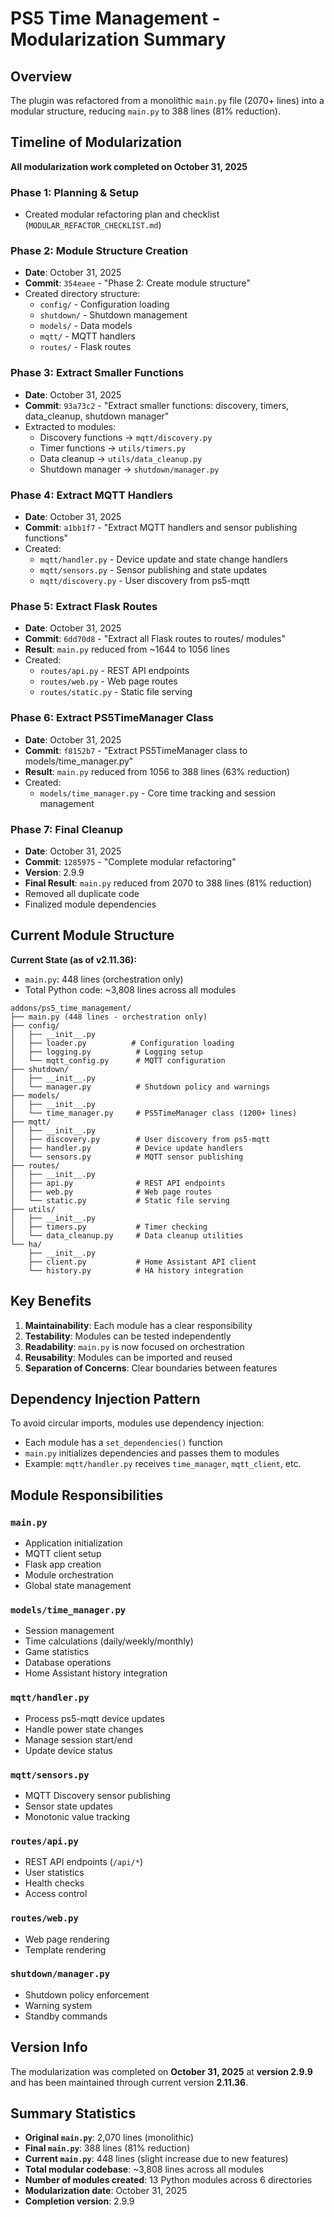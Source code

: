 # PS5 Time Management - Modularization Summary

## Overview
The plugin was refactored from a monolithic `main.py` file (2070+ lines) into a modular structure, reducing `main.py` to 388 lines (81% reduction).

## Timeline of Modularization

**All modularization work completed on October 31, 2025**

### Phase 1: Planning & Setup
- Created modular refactoring plan and checklist (`MODULAR_REFACTOR_CHECKLIST.md`)

### Phase 2: Module Structure Creation
- **Date**: October 31, 2025
- **Commit**: `354eaee` - "Phase 2: Create module structure"
- Created directory structure:
  - `config/` - Configuration loading
  - `shutdown/` - Shutdown management
  - `models/` - Data models
  - `mqtt/` - MQTT handlers
  - `routes/` - Flask routes

### Phase 3: Extract Smaller Functions
- **Date**: October 31, 2025
- **Commit**: `93a73c2` - "Extract smaller functions: discovery, timers, data_cleanup, shutdown manager"
- Extracted to modules:
  - Discovery functions → `mqtt/discovery.py`
  - Timer functions → `utils/timers.py`
  - Data cleanup → `utils/data_cleanup.py`
  - Shutdown manager → `shutdown/manager.py`

### Phase 4: Extract MQTT Handlers
- **Date**: October 31, 2025
- **Commit**: `a1bb1f7` - "Extract MQTT handlers and sensor publishing functions"
- Created:
  - `mqtt/handler.py` - Device update and state change handlers
  - `mqtt/sensors.py` - Sensor publishing and state updates
  - `mqtt/discovery.py` - User discovery from ps5-mqtt

### Phase 5: Extract Flask Routes
- **Date**: October 31, 2025
- **Commit**: `6dd70d8` - "Extract all Flask routes to routes/ modules"
- **Result**: `main.py` reduced from ~1644 to 1056 lines
- Created:
  - `routes/api.py` - REST API endpoints
  - `routes/web.py` - Web page routes
  - `routes/static.py` - Static file serving

### Phase 6: Extract PS5TimeManager Class
- **Date**: October 31, 2025
- **Commit**: `f8152b7` - "Extract PS5TimeManager class to models/time_manager.py"
- **Result**: `main.py` reduced from 1056 to 388 lines (63% reduction)
- Created:
  - `models/time_manager.py` - Core time tracking and session management

### Phase 7: Final Cleanup
- **Date**: October 31, 2025
- **Commit**: `1285975` - "Complete modular refactoring"
- **Version**: 2.9.9
- **Final Result**: `main.py` reduced from 2070 to 388 lines (81% reduction)
- Removed all duplicate code
- Finalized module dependencies

## Current Module Structure

**Current State (as of v2.11.36):**
- `main.py`: 448 lines (orchestration only)
- Total Python code: ~3,808 lines across all modules

```
addons/ps5_time_management/
├── main.py (448 lines - orchestration only)
├── config/
│   ├── __init__.py
│   ├── loader.py          # Configuration loading
│   ├── logging.py          # Logging setup
│   └── mqtt_config.py      # MQTT configuration
├── shutdown/
│   ├── __init__.py
│   └── manager.py          # Shutdown policy and warnings
├── models/
│   ├── __init__.py
│   └── time_manager.py     # PS5TimeManager class (1200+ lines)
├── mqtt/
│   ├── __init__.py
│   ├── discovery.py        # User discovery from ps5-mqtt
│   ├── handler.py          # Device update handlers
│   └── sensors.py          # MQTT sensor publishing
├── routes/
│   ├── __init__.py
│   ├── api.py              # REST API endpoints
│   ├── web.py              # Web page routes
│   └── static.py           # Static file serving
├── utils/
│   ├── __init__.py
│   ├── timers.py           # Timer checking
│   └── data_cleanup.py     # Data cleanup utilities
└── ha/
    ├── __init__.py
    ├── client.py           # Home Assistant API client
    └── history.py          # HA history integration
```

## Key Benefits

1. **Maintainability**: Each module has a clear responsibility
2. **Testability**: Modules can be tested independently
3. **Readability**: `main.py` is now focused on orchestration
4. **Reusability**: Modules can be imported and reused
5. **Separation of Concerns**: Clear boundaries between features

## Dependency Injection Pattern

To avoid circular imports, modules use dependency injection:
- Each module has a `set_dependencies()` function
- `main.py` initializes dependencies and passes them to modules
- Example: `mqtt/handler.py` receives `time_manager`, `mqtt_client`, etc.

## Module Responsibilities

### `main.py`
- Application initialization
- MQTT client setup
- Flask app creation
- Module orchestration
- Global state management

### `models/time_manager.py`
- Session management
- Time calculations (daily/weekly/monthly)
- Game statistics
- Database operations
- Home Assistant history integration

### `mqtt/handler.py`
- Process ps5-mqtt device updates
- Handle power state changes
- Manage session start/end
- Update device status

### `mqtt/sensors.py`
- MQTT Discovery sensor publishing
- Sensor state updates
- Monotonic value tracking

### `routes/api.py`
- REST API endpoints (`/api/*`)
- User statistics
- Health checks
- Access control

### `routes/web.py`
- Web page rendering
- Template rendering

### `shutdown/manager.py`
- Shutdown policy enforcement
- Warning system
- Standby commands

## Version Info

The modularization was completed on **October 31, 2025** at **version 2.9.9** and has been maintained through current version **2.11.36**.

## Summary Statistics

- **Original `main.py`**: 2,070 lines (monolithic)
- **Final `main.py`**: 388 lines (81% reduction)
- **Current `main.py`**: 448 lines (slight increase due to new features)
- **Total modular codebase**: ~3,808 lines across all modules
- **Number of modules created**: 13 Python modules across 6 directories
- **Modularization date**: October 31, 2025
- **Completion version**: 2.9.9

